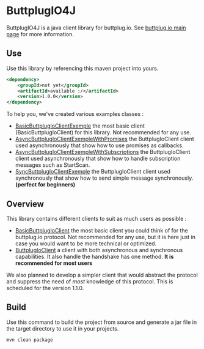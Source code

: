 # ButtplugIO4J

ButtplugIO4J is a java client library for buttplug.io. See [buttplug.io main page](https://buttplug.io/)
for more information.

## Use

Use this library by referencing this maven project into yours.

```xml
<dependency>
	<groupId>not yet</groupId>
	<artifactId>available :/</artifactId>
	<version>1.0.0</version>
</dependency>
```

To help you, we've created various examples classes :

* [BasicButtplugIoClientExemple](src/main/java/me/margotfrison/buttplugio4j/examples/BasicButtplugIoClientExemple.java)
the most basic client (BasicButtplugIoClient) for this library. Not recommended for any use.
* [AsyncButtplugIoClientExempleWithPromises](src/main/java/me/margotfrison/buttplugio4j/examples/AsyncButtplugIoClientExempleWithPromises.java)
the ButtplugIoClient client used asynchronously that show how to use promises as callbacks.
* [AsyncButtplugIoClientExempleWithSubscriptions](src/main/java/me/margotfrison/buttplugio4j/examples/AsyncButtplugIoClientExempleWithSubscriptions.java)
the ButtplugIoClient client used asynchronously that show how to handle subscription messages such as StartScan.
* [SyncButtplugIoClientExemple](src/main/java/me/margotfrison/buttplugio4j/examples/SyncButtplugIoClientExemple.java)
the ButtplugIoClient client used synchronously that show how to send simple message synchronously. **(perfect for beginners)**

## Overview

This library contains different clients to suit as much users as possible :

* [BasicButtplugIoClient](src/main/java/me/margotfrison/buttplugio4j/client/basic/BasicButtplugIoClientExemple.java)
the most basic client you could think of for the buttplug.io protocol. Not recommended for any use, but it is
here just in case you would want to be more technical or optimized.
* [ButtplugIoClient](src/main/java/me/margotfrison/buttplugio4j/client/basic/ButtplugIoClient.java)
a client with both asynchronous and synchronous capabilities. It also handle the handshake has one method.
**It is recommended for most users**

We also planned to develop a simpler client that would abstract the protocol and suppress the need of
*most* knowledge of this protocol. This is scheduled for the version 1.1.0.

## Build

Use this command to build the project from source and generate a jar file in the
target directory to use it in your projects.

```
mvn clean package
```
